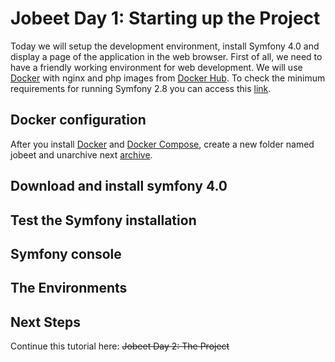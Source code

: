 # Jobeet Day 1: Starting up the Project

Today we will setup the development environment, install Symfony 4.0 and display a page of the application in the web browser. First of all, we need to have a friendly working environment for web development. We will use [Docker][1] with nginx and php images from [Docker Hub][2]. To check the minimum requirements for running Symfony 2.8 you can access this [link][3].

[1]: https://www.docker.com/
[2]: https://hub.docker.com/
[3]: https://symfony.com/doc/4.0/reference/requirements.html

## Docker configuration
After you install [Docker][1] and [Docker Compose][2], create a new folder named jobeet and unarchive next [archive](/files/archives/jobeet.zip).

## Download and install symfony 4.0

## Test the Symfony installation

## Symfony console

## The Environments

## Next Steps

Continue this tutorial here: ~~Jobeet Day 2: The Project~~

[1]: https://docs.docker.com/install/linux/docker-ce/ubuntu/
[2]: https://docs.docker.com/compose/install/

